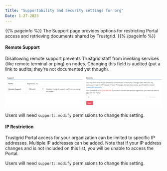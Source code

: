 ```yaml
---
Title: "Supportability and Security settings for org"
Date: 1-27-2023
---
```

{{% pageinfo %}}
The Support page provides options for restricting Portal access and retrieving documents shared by Trustgrid.
{{% /pageinfo %}}

#### Remote Support
Disallowing remote support prevents Trustgrid staff from invoking services (like remote terminal or ping) on nodes. Changing this field is audited (put a link to audits; they're not documented yet though).

![img](support-box.png)

Users will need `support::modify` permissions to change this setting.

#### IP Restriction
Trustgrid Portal access for your organization can be limited to specific IP addresses. Multiple IP addresses can be added. Note that if your IP address changes and is not included on this list, you will be unable to access the Portal.

Users will need `support::modify` permissions to change this setting.